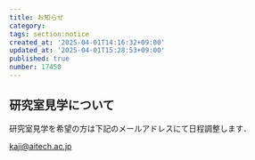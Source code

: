 ```yaml
---
title: お知らせ
category: 
tags: section:notice
created_at: '2025-04-01T14:16:32+09:00'
updated_at: '2025-04-01T15:28:53+09:00'
published: true
number: 17450
---
```


## 研究室見学について
研究室見学を希望の方は下記のメールアドレスにて日程調整します．

<a href="mailto:kaji@aitech.ac.jp">kaji@aitech.ac.jp</a>
